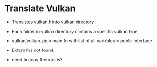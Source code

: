# Translate Vulkan
- Translates vulkan.h into vulkan directory
- Each folder in vulkan directory contains a specific vulkan type
- vulkan/vulkan.zig = main fn with list of all variables = public interface 

- Extern fns not found:
- need to copy them as is?
